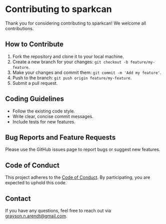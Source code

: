 # Contributing to sparkcan

Thank you for considering contributing to sparkcan! We welcome all contributions.

## How to Contribute
1. Fork the repository and clone it to your local machine.
2. Create a new branch for your changes: `git checkout -b feature/my-feature`.
3. Make your changes and commit them: `git commit -m 'Add my feature'`.
4. Push to the branch: `git push origin feature/my-feature`.
5. Submit a pull request.

## Coding Guidelines
- Follow the existing code style.
- Write clear, concise commit messages.
- Include tests for new features.

## Bug Reports and Feature Requests
Please use the GitHub issues page to report bugs or suggest new features.

## Code of Conduct
This project adheres to the [Code of Conduct](./CODE_OF_CONDUCT.md). By participating, you are expected to uphold this code.

## Contact
If you have any questions, feel free to reach out via [grayson.n.arendt@gmail.com](mailto:grayson.n.arendt@gmail.com).

